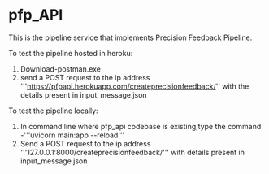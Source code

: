 # pfp_API

This is the pipeline service that implements Precision Feedback Pipeline.

To test the pipeline hosted in heroku:
1. Download-postman.exe
2. send a POST request  to the ip address '''https://pfpapi.herokuapp.com/createprecisionfeedback/''
with the details present in input_message.json

To test the pipeline locally:
1. In command line where pfp_api codebase is existing,type the command -'''uvicorn main:app --reload'''
2. Send a POST request to the ip address '''127.0.0.1:8000/createprecisionfeedback/''' with details present in input_message.json

